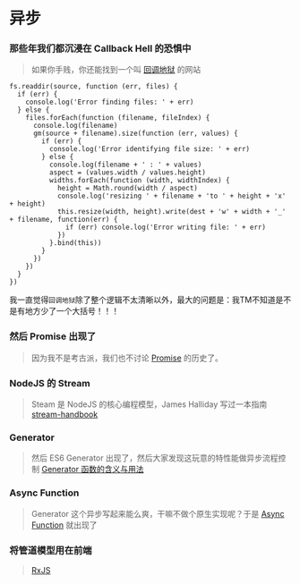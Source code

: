 # 异步

### 那些年我们都沉浸在 Callback Hell 的恐惧中

> 如果你手贱，你还能找到一个叫 [回调地狱](http://callbackhell.com/) 的网站

```
fs.readdir(source, function (err, files) {
  if (err) {
    console.log('Error finding files: ' + err)
  } else {
    files.forEach(function (filename, fileIndex) {
      console.log(filename)
      gm(source + filename).size(function (err, values) {
        if (err) {
          console.log('Error identifying file size: ' + err)
        } else {
          console.log(filename + ' : ' + values)
          aspect = (values.width / values.height)
          widths.forEach(function (width, widthIndex) {
            height = Math.round(width / aspect)
            console.log('resizing ' + filename + 'to ' + height + 'x' + height)
            this.resize(width, height).write(dest + 'w' + width + '_' + filename, function(err) {
              if (err) console.log('Error writing file: ' + err)
            })
          }.bind(this))
        }
      })
    })
  }
})
```

我一直觉得`回调地狱`除了整个逻辑不太清晰以外，最大的问题是：我TM不知道是不是有地方少了一个大括号！！！

### 然后 Promise 出现了

> 因为我不是考古派，我们也不讨论 [Promise](https://developer.mozilla.org/zh-CN/docs/Web/JavaScript/Reference/Global_Objects/Promise) 的历史了。

### NodeJS 的 Stream

> Steam 是 NodeJS 的核心编程模型，James Halliday 写过一本指南 [stream-handbook](https://github.com/substack/stream-handbook)

### Generator

> 然后 ES6 Generator 出现了，然后大家发现这玩意的特性能做异步流程控制 [Generator 函数的含义与用法](http://www.ruanyifeng.com/blog/2015/04/generator.html)

### Async Function

> Generator 这个异步写起来能么爽，干嘛不做个原生实现呢？于是 [Async Function](https://developer.mozilla.org/zh-CN/docs/Web/JavaScript/Reference/Statements/async_function) 就出现了

### 将管道模型用在前端

> [RxJS](https://buctwbzs.gitbooks.io/rxjs/content/)
